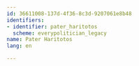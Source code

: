 ```yaml
---
id: 36611008-137d-4f36-8c3d-9207061e8b48
identifiers:
- identifier: pater_haritotos
  scheme: everypolitician_legacy
name: Pater Haritotos
lang: en

---
```

